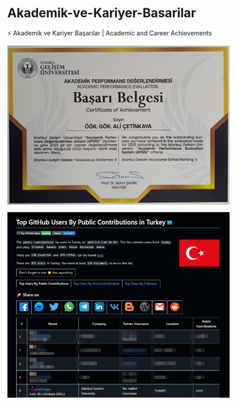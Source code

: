# Akademik-ve-Kariyer-Basarilar

⚡ Akademik ve Kariyer Başarılar | Academic and Career Achievements

![alternatif metin](https://github.com/acetinkaya/Akademik-ve-Kariyer-Basarilar/blob/main/igu-myo-4.jpeg)

![alternatif metin](https://github.com/acetinkaya/Akademik-ve-Kariyer-Basarilar/blob/main/GitHubTopUsers.jpeg)

